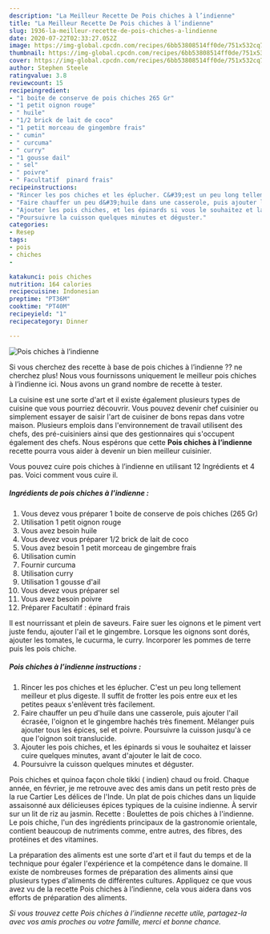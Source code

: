 ```yaml
---
description: "La Meilleur Recette De Pois chiches à l’indienne"
title: "La Meilleur Recette De Pois chiches à l’indienne"
slug: 1936-la-meilleur-recette-de-pois-chiches-a-lindienne
date: 2020-07-22T02:33:27.052Z
image: https://img-global.cpcdn.com/recipes/6bb53808514ff0de/751x532cq70/pois-chiches-a-lindienne-photo-principale-de-la-recette.jpg
thumbnail: https://img-global.cpcdn.com/recipes/6bb53808514ff0de/751x532cq70/pois-chiches-a-lindienne-photo-principale-de-la-recette.jpg
cover: https://img-global.cpcdn.com/recipes/6bb53808514ff0de/751x532cq70/pois-chiches-a-lindienne-photo-principale-de-la-recette.jpg
author: Stephen Steele
ratingvalue: 3.8
reviewcount: 15
recipeingredient:
- "1 boite de conserve de pois chiches 265 Gr"
- "1 petit oignon rouge"
- " huile"
- "1/2 brick de lait de coco"
- "1 petit morceau de gingembre frais"
- " cumin"
- " curcuma"
- " curry"
- "1 gousse dail"
- " sel"
- " poivre"
- " Facultatif  pinard frais"
recipeinstructions:
- "Rincer les pos chiches et les éplucher. C&#39;est un peu long tellement meilleur et plus digeste. Il suffit de frotter les pois entre eux et les petites peaux s&#39;enlèvent très facilement."
- "Faire chauffer un peu d&#39;huile dans une casserole, puis ajouter l&#39;ail écrasée, l&#39;oignon et le gingembre hachés très finement. Mélanger puis ajouter tous les épices, sel et poivre. Poursuivre la cuisson jusqu&#39;à ce que l&#39;oignon soit translucide."
- "Ajouter les pois chiches, et les épinards si vous le souhaitez et laisser cuire quelques minutes, avant d&#39;ajouter le lait de coco."
- "Poursuivre la cuisson quelques minutes et déguster."
categories:
- Resep
tags:
- pois
- chiches
- 

katakunci: pois chiches  
nutrition: 164 calories
recipecuisine: Indonesian
preptime: "PT36M"
cooktime: "PT40M"
recipeyield: "1"
recipecategory: Dinner

---
```



![Pois chiches à l’indienne](https://img-global.cpcdn.com/recipes/6bb53808514ff0de/751x532cq70/pois-chiches-a-lindienne-photo-principale-de-la-recette.jpg)

Si vous cherchez des recette à base de pois chiches à l’indienne ?? ne cherchez plus! Nous vous fournissons uniquement le meilleur pois chiches à l’indienne ici. Nous avons un grand nombre de recette à tester.

La cuisine est une sorte d'art et il existe également plusieurs types de cuisine que vous pourriez découvrir. Vous pouvez devenir chef cuisinier ou simplement essayer de saisir l'art de cuisiner de bons repas dans votre maison. Plusieurs emplois dans l'environnement de travail utilisent des chefs, des pré-cuisiniers ainsi que des gestionnaires qui s'occupent également des chefs. Nous espérons que cette <strong> Pois chiches à l’indienne </strong> recette pourra vous aider à devenir un bien meilleur cuisinier.

<!--inarticleads1-->

Vous pouvez cuire pois chiches à l’indienne en utilisant 12 Ingrédients et 4 pas. Voici comment vous cuire il.

##### Ingrédients de pois chiches à l’indienne :

1. Vous devez vous préparer 1 boite de conserve de pois chiches (265 Gr)
1. Utilisation 1 petit oignon rouge
1. Vous avez besoin  huile
1. Vous devez vous préparer 1/2 brick de lait de coco
1. Vous avez besoin 1 petit morceau de gingembre frais
1. Utilisation  cumin
1. Fournir  curcuma
1. Utilisation  curry
1. Utilisation 1 gousse d&#39;ail
1. Vous devez vous préparer  sel
1. Vous avez besoin  poivre
1. Préparer  Facultatif : épinard frais


Il est nourrissant et plein de saveurs. Faire suer les oignons et le piment vert juste fendu, ajouter l&#39;ail et le gingembre. Lorsque les oignons sont dorés, ajouter les tomates, le cucurma, le curry. Incorporer les pommes de terre puis les pois chiche. 

<!--inarticleads2-->

##### Pois chiches à l’indienne instructions :

1. Rincer les pos chiches et les éplucher. C&#39;est un peu long tellement meilleur et plus digeste. Il suffit de frotter les pois entre eux et les petites peaux s&#39;enlèvent très facilement.
1. Faire chauffer un peu d&#39;huile dans une casserole, puis ajouter l&#39;ail écrasée, l&#39;oignon et le gingembre hachés très finement. Mélanger puis ajouter tous les épices, sel et poivre. Poursuivre la cuisson jusqu&#39;à ce que l&#39;oignon soit translucide.
1. Ajouter les pois chiches, et les épinards si vous le souhaitez et laisser cuire quelques minutes, avant d&#39;ajouter le lait de coco.
1. Poursuivre la cuisson quelques minutes et déguster.


Pois chiches et quinoa façon chole tikki ( indien) chaud ou froid. Chaque année, en février, je me retrouve avec des amis dans un petit resto près de la rue Cartier Les délices de l&#39;Inde. Un plat de pois chiches dans un liquide assaisonné aux délicieuses épices typiques de la cuisine indienne. À servir sur un lit de riz au jasmin. Recette : Boulettes de pois chiches à l&#39;indienne. Le pois chiche, l&#39;un des ingrédients principaux de la gastronomie orientale, contient beaucoup de nutriments comme, entre autres, des fibres, des protéines et des vitamines. 

<!--inarticleads1-->

<p>
La préparation des aliments est une sorte d'art et il faut du temps et de la technique pour égaler l'expérience et la compétence dans le domaine. Il existe de nombreuses formes de préparation des aliments ainsi que plusieurs types d'aliments de différentes cultures. Appliquez ce que vous avez vu de la recette Pois chiches à l’indienne, cela vous aidera dans vos efforts de préparation des aliments.
</p>

<p>
<i>Si vous trouvez cette Pois chiches à l’indienne recette utile, partagez-la avec vos amis proches ou votre famille, merci et bonne chance.</i>
</p>
